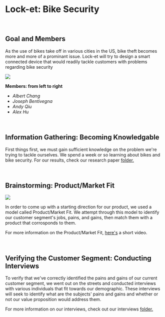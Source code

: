<body>

<h1>Lock-et: Bike Security</h1>
<br>

<h2>Goal and Members</h2>

<p>As the use of bikes take off in various cities in the US, bike theft becomes 
more and more of a prominant issue. Lock-et will try to design a smart 
connected device that would readily tackle customers with problems regarding 
bike security</p>

<img src=http://i.imgur.com/xa11kMu.jpg>
<br>

<b>Members: from left to right</b>

<ul>

<li> <i>Albert Chang</i> </li>
<li> <i>Joseph Bentivegna</i> </li>
<li> <i>Andy Qiu</i> </li>
<li> <i>Alex Hu</i> </li>

</ul>
<br>

<h2>Information Gathering: Becoming Knowledgable</h2>

<p>First things first, we must gain sufficient knowledge on the problem we're 
trying to tackle ourselves. We spend a week or so learning about bikes and bike 
security. For our results, check our research paper <a href="https://github.com/Enigmamemory/Lock-et/tree/master/research%20paper">folder.</a></p>
<br>

<h2>Brainstorming: Product/Market Fit</h2>

<img src="http://i.imgur.com/2J9OAq9.png">
<br>

<p>In order to come up with a starting direction for our product, we used a 
model called Product/Market Fit. We attempt through this model to identify 
our customer segment's jobs, pains, and gains, then match them with a product 
that corrosponds to them.</p>

<p>For more information on the Product/Market Fit, <a href="https://www.youtube.com/watch?v=sSDvwQiPtgc">here's</a> a short video.</p>
<br>

<h2>Verifying the Customer Segment: Conducting Interviews</h2>

<p>To verify that we've correctly identified the pains and gains of our current 
customer segment, we went out on the streets and conducted interviews with 
various individuals that fit towards our demographic. These interviews will 
seek to identify what are the subjects' pains and gains and whether or not 
our value proposition would address them.</p>

<p>For more information on our interviews, check out our interviews <a href="https://github.com/Enigmamemory/Lock-et/tree/master/interviews">folder.</a></p>
<br>


</body>

